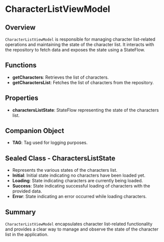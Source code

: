 # CharacterListViewModel

## Overview
`CharacterListViewModel` is responsible for managing character list-related operations and maintaining the state of the character list. It interacts with the repository to fetch data and exposes the state using a StateFlow.

## Functions
- **getCharacters**: Retrieves the list of characters.
- **getCharactersList**: Fetches the list of characters from the repository.

## Properties
- **charactersListState**: StateFlow representing the state of the characters list.

## Companion Object
- **TAG**: Tag used for logging purposes.

## Sealed Class - CharactersListState
- Represents the various states of the characters list.
- **Initial**: Initial state indicating no characters have been loaded yet.
- **Loading**: State indicating characters are currently being loaded.
- **Success**: State indicating successful loading of characters with the provided data.
- **Error**: State indicating an error occurred while loading characters.

## Summary
`CharacterListViewModel` encapsulates character list-related functionality and provides a clear way to manage and observe the state of the character list in the application.